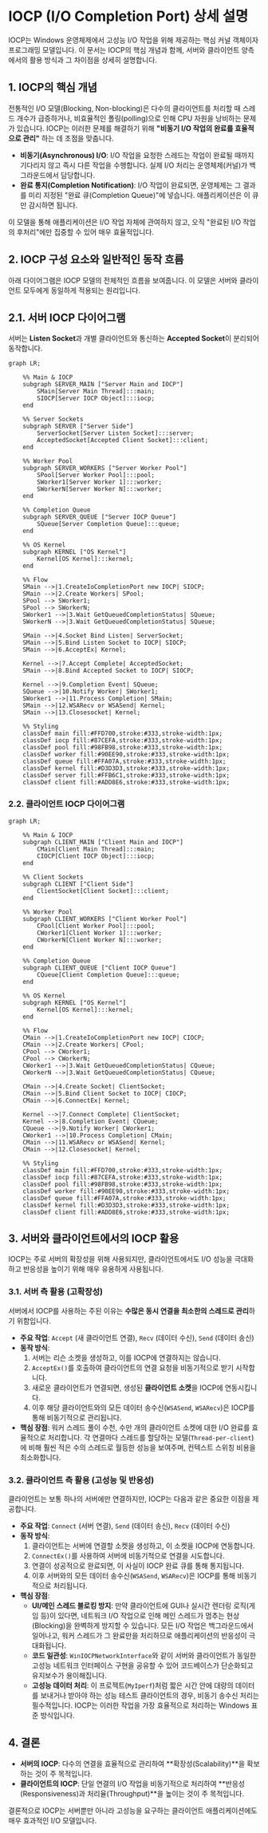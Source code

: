 # IOCP (I/O Completion Port) 상세 설명

IOCP는 Windows 운영체제에서 고성능 I/O 작업을 위해 제공하는 핵심 커널 객체이자 프로그래밍 모델입니다. 이 문서는 IOCP의 핵심 개념과 함께, 서버와 클라이언트 양측에서의 활용 방식과 그 차이점을 상세히 설명합니다.

## 1. IOCP의 핵심 개념

전통적인 I/O 모델(Blocking, Non-blocking)은 다수의 클라이언트를 처리할 때 스레드 개수가 급증하거나, 비효율적인 폴링(polling)으로 인해 CPU 자원을 낭비하는 문제가 있습니다. IOCP는 이러한 문제를 해결하기 위해 **"비동기 I/O 작업의 완료를 효율적으로 관리"** 하는 데 초점을 맞춥니다.

- **비동기(Asynchronous) I/O**: I/O 작업을 요청한 스레드는 작업이 완료될 때까지 기다리지 않고 즉시 다른 작업을 수행합니다. 실제 I/O 처리는 운영체제(커널)가 백그라운드에서 담당합니다.
- **완료 통지(Completion Notification)**: I/O 작업이 완료되면, 운영체제는 그 결과를 미리 지정된 "완료 큐(Completion Queue)"에 넣습니다. 애플리케이션은 이 큐만 감시하면 됩니다.

이 모델을 통해 애플리케이션은 I/O 작업 자체에 관여하지 않고, 오직 "완료된 I/O 작업의 후처리"에만 집중할 수 있어 매우 효율적입니다.

## 2. IOCP 구성 요소와 일반적인 동작 흐름

아래 다이어그램은 IOCP 모델의 전체적인 흐름을 보여줍니다. 이 모델은 서버와 클라이언트 모두에게 동일하게 적용되는 원리입니다.


## 2.1. 서버 IOCP 다이어그램

서버는 **Listen Socket**과 개별 클라이언트와 통신하는 **Accepted Socket**이 분리되어 동작합니다.

```mermaid
graph LR;

    %% Main & IOCP
    subgraph SERVER_MAIN ["Server Main and IOCP"]
        SMain[Server Main Thread]:::main;
        SIOCP[Server IOCP Object]:::iocp;
    end

    %% Server Sockets
    subgraph SERVER ["Server Side"]
        ServerSocket[Server Listen Socket]:::server;
        AcceptedSocket[Accepted Client Socket]:::client;
    end

    %% Worker Pool
    subgraph SERVER_WORKERS ["Server Worker Pool"]
        SPool[Server Worker Pool]:::pool;
        SWorker1[Server Worker 1]:::worker;
        SWorkerN[Server Worker N]:::worker;
    end

    %% Completion Queue
    subgraph SERVER_QUEUE ["Server IOCP Queue"]
        SQueue[Server Completion Queue]:::queue;
    end

    %% OS Kernel
    subgraph KERNEL ["OS Kernel"]
        Kernel[OS Kernel]:::kernel;
    end

    %% Flow
    SMain -->|1.CreateIoCompletionPort new IOCP| SIOCP;
    SMain -->|2.Create Workers| SPool;
    SPool --> SWorker1;
    SPool --> SWorkerN;
    SWorker1 -->|3.Wait GetQueuedCompletionStatus| SQueue;
    SWorkerN -->|3.Wait GetQueuedCompletionStatus| SQueue;

    SMain -->|4.Socket Bind Listen| ServerSocket;
    SMain -->|5.Bind Listen Socket to IOCP| SIOCP;
    SMain -->|6.AcceptEx| Kernel;

    Kernel -->|7.Accept Complete| AcceptedSocket;
    SMain -->|8.Bind Accepted Socket to IOCP| SIOCP;

    Kernel -->|9.Completion Event| SQueue;
    SQueue -->|10.Notify Worker| SWorker1;
    SWorker1 -->|11.Process Completion| SMain;
    SMain -->|12.WSARecv or WSASend| Kernel;
    SMain -->|13.Closesocket| Kernel;

    %% Styling
    classDef main fill:#FFD700,stroke:#333,stroke-width:1px;
    classDef iocp fill:#87CEFA,stroke:#333,stroke-width:1px;
    classDef pool fill:#98FB98,stroke:#333,stroke-width:1px;
    classDef worker fill:#90EE90,stroke:#333,stroke-width:1px;
    classDef queue fill:#FFA07A,stroke:#333,stroke-width:1px;
    classDef kernel fill:#D3D3D3,stroke:#333,stroke-width:1px;
    classDef server fill:#FFB6C1,stroke:#333,stroke-width:1px;
    classDef client fill:#ADD8E6,stroke:#333,stroke-width:1px;
```

### 2.2. 클라이언트 IOCP 다이어그램
```mermaid
graph LR;

    %% Main & IOCP
    subgraph CLIENT_MAIN ["Client Main and IOCP"]
        CMain[Client Main Thread]:::main;
        CIOCP[Client IOCP Object]:::iocp;
    end

    %% Client Sockets
    subgraph CLIENT ["Client Side"]
        ClientSocket[Client Socket]:::client;
    end

    %% Worker Pool
    subgraph CLIENT_WORKERS ["Client Worker Pool"]
        CPool[Client Worker Pool]:::pool;
        CWorker1[Client Worker 1]:::worker;
        CWorkerN[Client Worker N]:::worker;
    end

    %% Completion Queue
    subgraph CLIENT_QUEUE ["Client IOCP Queue"]
        CQueue[Client Completion Queue]:::queue;
    end

    %% OS Kernel
    subgraph KERNEL ["OS Kernel"]
        Kernel[OS Kernel]:::kernel;
    end

    %% Flow
    CMain -->|1.CreateIoCompletionPort new IOCP| CIOCP;
    CMain -->|2.Create Workers| CPool;
    CPool --> CWorker1;
    CPool --> CWorkerN;
    CWorker1 -->|3.Wait GetQueuedCompletionStatus| CQueue;
    CWorkerN -->|3.Wait GetQueuedCompletionStatus| CQueue;

    CMain -->|4.Create Socket| ClientSocket;
    CMain -->|5.Bind Client Socket to IOCP| CIOCP;
    CMain -->|6.ConnectEx| Kernel;

    Kernel -->|7.Connect Complete| ClientSocket;
    Kernel -->|8.Completion Event| CQueue;
    CQueue -->|9.Notify Worker| CWorker1;
    CWorker1 -->|10.Process Completion| CMain;
    CMain -->|11.WSARecv or WSASend| Kernel;
    CMain -->|12.Closesocket| Kernel;

    %% Styling
    classDef main fill:#FFD700,stroke:#333,stroke-width:1px;
    classDef iocp fill:#87CEFA,stroke:#333,stroke-width:1px;
    classDef pool fill:#98FB98,stroke:#333,stroke-width:1px;
    classDef worker fill:#90EE90,stroke:#333,stroke-width:1px;
    classDef queue fill:#FFA07A,stroke:#333,stroke-width:1px;
    classDef kernel fill:#D3D3D3,stroke:#333,stroke-width:1px;
    classDef client fill:#ADD8E6,stroke:#333,stroke-width:1px;

```

## 3. 서버와 클라이언트에서의 IOCP 활용

IOCP는 주로 서버의 확장성을 위해 사용되지만, 클라이언트에서도 I/O 성능을 극대화하고 반응성을 높이기 위해 매우 유용하게 사용됩니다.

### 3.1. 서버 측 활용 (고확장성)

서버에서 IOCP를 사용하는 주된 이유는 **수많은 동시 연결을 최소한의 스레드로 관리**하기 위함입니다.

-   **주요 작업**: `Accept` (새 클라이언트 연결), `Recv` (데이터 수신), `Send` (데이터 송신)
-   **동작 방식**:
    1.  서버는 리슨 소켓을 생성하고, 이를 IOCP에 연결하지는 않습니다.
    2.  `AcceptEx()`를 호출하여 클라이언트의 연결 요청을 비동기적으로 받기 시작합니다.
    3.  새로운 클라이언트가 연결되면, 생성된 **클라이언트 소켓**을 IOCP에 연동시킵니다.
    4.  이후 해당 클라이언트와의 모든 데이터 송수신(`WSASend`, `WSARecv`)은 IOCP를 통해 비동기적으로 관리됩니다.
-   **핵심 장점**: 워커 스레드 풀이 수천, 수만 개의 클라이언트 소켓에 대한 I/O 완료를 효율적으로 처리합니다. 각 연결마다 스레드를 할당하는 모델(`Thread-per-client`)에 비해 훨씬 적은 수의 스레드로 월등한 성능을 보여주며, 컨텍스트 스위칭 비용을 최소화합니다.

### 3.2. 클라이언트 측 활용 (고성능 및 반응성)

클라이언트는 보통 하나의 서버에만 연결하지만, IOCP는 다음과 같은 중요한 이점을 제공합니다.

-   **주요 작업**: `Connect` (서버 연결), `Send` (데이터 송신), `Recv` (데이터 수신)
-   **동작 방식**:
    1.  클라이언트는 서버에 연결할 소켓을 생성하고, 이 소켓을 IOCP에 연동합니다.
    2.  `ConnectEx()`를 사용하여 서버에 비동기적으로 연결을 시도합니다.
    3.  연결이 성공적으로 완료되면, 이 사실이 IOCP 완료 큐를 통해 통지됩니다.
    4.  이후 서버와의 모든 데이터 송수신(`WSASend`, `WSARecv`)은 IOCP를 통해 비동기적으로 처리됩니다.
-   **핵심 장점**:
    -   **UI/메인 스레드 블로킹 방지**: 만약 클라이언트에 GUI나 실시간 렌더링 로직(게임 등)이 있다면, 네트워크 I/O 작업으로 인해 메인 스레드가 멈추는 현상(Blocking)을 완벽하게 방지할 수 있습니다. 모든 I/O 작업은 백그라운드에서 일어나고, 워커 스레드가 그 완료만을 처리하므로 애플리케이션의 반응성이 극대화됩니다.
    -   **코드 일관성**: `WinIOCPNetworkInterface`와 같이 서버와 클라이언트가 동일한 고성능 네트워크 인터페이스 구현을 공유할 수 있어 코드베이스가 단순화되고 유지보수가 용이해집니다.
    -   **고성능 데이터 처리**: 이 프로젝트(`MyIperf`)처럼 짧은 시간 안에 대량의 데이터를 보내거나 받아야 하는 성능 테스트 클라이언트의 경우, 비동기 송수신 처리는 필수적입니다. IOCP는 이러한 작업을 가장 효율적으로 처리하는 Windows 표준 방식입니다.

## 4. 결론

-   **서버의 IOCP**: 다수의 연결을 효율적으로 관리하여 **확장성(Scalability)**을 확보하는 것이 주 목적입니다.
-   **클라이언트의 IOCP**: 단일 연결의 I/O 작업을 비동기적으로 처리하여 **반응성(Responsiveness)과 처리율(Throughput)**을 높이는 것이 주 목적입니다.

결론적으로 IOCP는 서버뿐만 아니라 고성능을 요구하는 클라이언트 애플리케이션에도 매우 효과적인 I/O 모델입니다.